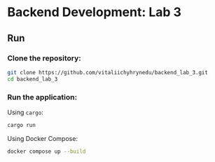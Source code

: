 # Backend Development: Lab 3

## Run

### Clone the repository:

```sh
git clone https://github.com/vitaliichyhrynedu/backend_lab_3.git
cd backend_lab_3
```

### Run the application:

Using `cargo`:

```sh
cargo run
```

Using Docker Compose:

```sh
docker compose up --build
```
